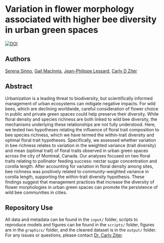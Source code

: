 # Variation in flower morphology associated with higher bee diversity in urban green spaces

[![DOI](https://zenodo.org/badge/744558831.svg)](https://zenodo.org/doi/10.5281/zenodo.10523096)


## Authors

[Serena Sinno](https://ca.linkedin.com/in/sinnoserena), [Gail MacInnis](https://gailmacinnis.wixsite.com/research), [Jean-Philippe Lessard](jeanphilippelessard.com), [Carly D Ziter](https://www.carlyziter.com/)

## Abstract

Urbanization is a leading threat to biodiversity, but scientifically informed management of urban ecosystems can mitigate negative impacts. For wild bees, which are declining worldwide, careful consideration of flower choice in public and private green spaces could help preserve their diversity. While floral density and species richness are both linked to wild bee diversity, the mechanisms underlying these relationships are not fully understood. Here, we tested two hypotheses relating the influence of floral trait composition to bee species richness, which we have termed the within-trait diversity and optimal floral trait hypotheses. Specifically, we assessed whether variation in bee richness relates to variation in the weighted variance (trait diversity) and mean (optimal trait) of floral traits observed in urban green spaces across the city of Montreal, Canada. Our analyses focused on two floral traits relating to pollinator feeding success: nectar sugar concentration and corolla length. After accounting for variation in floral density among sites, bee richness was positively related to community-weighted variance in corolla length, supporting the within-trait diversity hypothesis. These findings suggest that management practices that increase the diversity of flower morphologies in urban green spaces can promote the persistence of wild bee communities in cities.

## Repository Use

All data and metadata can be found in the `input/` folder, scripts to reproduce models and figures can be found in the `scripts/` folder, figures are in the `graphics/` folder, and the cleaned dataset is in the `output/` folder. For any issues or questions, please contact [Dr. Carly Ziter](carly.ziter@concordia.ca).
